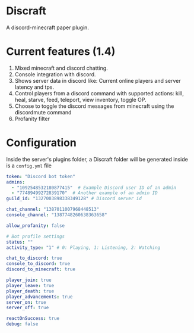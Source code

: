 # Discraft
A discord-minecraft paper plugin.

# Current features (1.4)
1. Mixed minecraft and discord chatting.
2. Console integration with discord.
3. Shows server data in discord like: Current online players and server latency and tps.
4. Control players from a discord command with supported actions: kill, heal, starve, feed, teleport, view inventory, toggle OP.
5. Choose to toggle the discord messages from minecraft using the discordmute command
6. Profanity filter

# Configuration
Inside the server's plugins folder, a Discraft folder will be generated inside is a `config.yml` file
```yml
token: "Discord bot token"
admins:
  - "1092548532180877415"  # Example Discord user ID of an admin
  - "77489499272839170"  # Another example of an admin ID
guild_id: "1327003898338349128" # Discord server id

chat_channel: "1387011007968448513"
console_channel: "1387748260638363658"

allow_profanity: false

# Bot profile settings
status: ""
activity_type: "1" # 0: Playing, 1: Listening, 2: Watching

chat_to_discord: true
console_to_discord: true
discord_to_minecraft: true

player_join: true
player_leave: true
player_death: true
player_advancements: true
server_on: true
server_off: true

reactOnSuccess: true
debug: false
```
